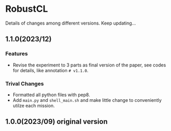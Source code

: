 # RobustCL
Details of changes among different versions. Keep updating...

## 1.1.0(2023/12)

### Features
* Revise the experiment to 3 parts as final version of the paper, see codes for details, like annotation `# v1.1.0`.

### Trival Changes
* Formatted all python files with pep8.
* Add `main.py` and `shell_main.sh` and make little change to conveniently utilze each mission.

## 1.0.0(2023/09) original version